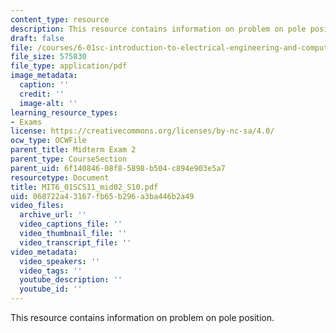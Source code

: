 ```yaml
---
content_type: resource
description: This resource contains information on problem on pole position.
draft: false
file: /courses/6-01sc-introduction-to-electrical-engineering-and-computer-science-i-spring-2011/068722a43167fb65b296a3ba446b2a49_MIT6_01SCS11_mid02_S10.pdf
file_size: 575830
file_type: application/pdf
image_metadata:
  caption: ''
  credit: ''
  image-alt: ''
learning_resource_types:
- Exams
license: https://creativecommons.org/licenses/by-nc-sa/4.0/
ocw_type: OCWFile
parent_title: Midterm Exam 2
parent_type: CourseSection
parent_uid: 6f140846-08f8-5898-b504-c894e903e5a7
resourcetype: Document
title: MIT6_01SCS11_mid02_S10.pdf
uid: 068722a4-3167-fb65-b296-a3ba446b2a49
video_files:
  archive_url: ''
  video_captions_file: ''
  video_thumbnail_file: ''
  video_transcript_file: ''
video_metadata:
  video_speakers: ''
  video_tags: ''
  youtube_description: ''
  youtube_id: ''
---
```

This resource contains information on problem on pole position.
